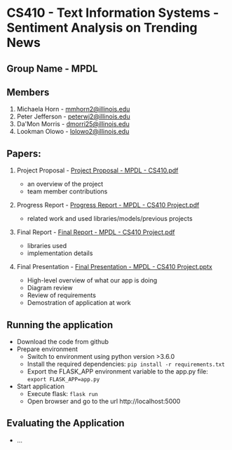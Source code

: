 # CS410 - Text Information Systems - Sentiment Analysis on Trending News

## Group Name - MPDL

## Members
1. Michaela Horn - mmhorn2@illinois.edu
2. Peter Jefferson - peterwj2@illinois.edu
3. Da'Mon Morris - dmorri25@illinois.edu
4. Lookman Olowo - lolowo2@illinois.edu


## Papers:
1. Project Proposal - [Project Proposal - MPDL - CS410.pdf](https://github.com/PeterWJefferson/CourseProject/blob/main/.docs/Project%20Proposal%20-%20MPDL%20-%20CS410.pdf)
    - an overview of the project
    - team member contributions
2. Progress Report - [Progress Report - MPDL - CS410 Project.pdf](https://github.com/PeterWJefferson/CourseProject/blob/main/.docs/Progress%20Report%20-%20MPDL%20-%20CS410%20Project.pdf)
    
    - related work and used libraries/models/previous projects
3. Final Report - [Final Report - MPDL - CS410 Project.pdf](https://github.com/PeterWJefferson/CourseProject/blob/main/.docs/)
    - libraries used
    - implementation details
4. Final Presentation - [Final Presentation - MPDL - CS410 Project.pptx](https://github.com/PeterWJefferson/CourseProject/blob/main/.docs/)
    - High-level overview of what our app is doing 
    - Diagram review
    - Review of requirements
    - Demostration of application at work

## Running the application
- Download the code from github
- Prepare environment
  - Switch to environment using python version >3.6.0
  - Install the required dependencies: `pip install -r requirements.txt`
  - Export the FLASK_APP environment variable to the app.py file: `export FLASK_APP=app.py`
- Start application
  - Execute flask: `flask run`
  - Open browser and go to the url http://localhost:5000

## Evaluating the Application
  - ...